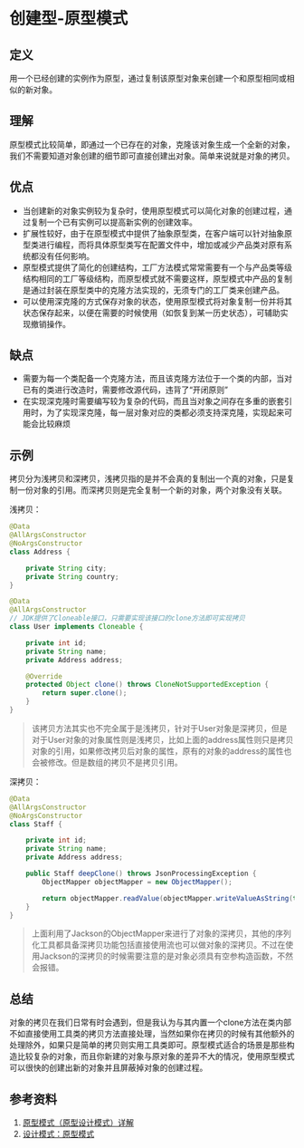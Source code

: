 # 创建型-原型模式

## 定义
用一个已经创建的实例作为原型，通过复制该原型对象来创建一个和原型相同或相似的新对象。

## 理解
原型模式比较简单，即通过一个已存在的对象，克隆该对象生成一个全新的对象，我们不需要知道对象创建的细节即可直接创建出对象。简单来说就是对象的拷贝。

## 优点
* 当创建新的对象实例较为复杂时，使用原型模式可以简化对象的创建过程，通过复制一个已有实例可以提高新实例的创建效率。
* 扩展性较好，由于在原型模式中提供了抽象原型类，在客户端可以针对抽象原型类进行编程，而将具体原型类写在配置文件中，增加或减少产品类对原有系统都没有任何影响。
* 原型模式提供了简化的创建结构，工厂方法模式常常需要有一个与产品类等级结构相同的工厂等级结构，而原型模式就不需要这样，原型模式中产品的复制是通过封装在原型类中的克隆方法实现的，无须专门的工厂类来创建产品。
* 可以使用深克隆的方式保存对象的状态，使用原型模式将对象复制一份并将其状态保存起来，以便在需要的时候使用（如恢复到某一历史状态），可辅助实现撤销操作。

## 缺点
* 需要为每一个类配备一个克隆方法，而且该克隆方法位于一个类的内部，当对已有的类进行改造时，需要修改源代码，违背了“开闭原则”
* 在实现深克隆时需要编写较为复杂的代码，而且当对象之间存在多重的嵌套引用时，为了实现深克隆，每一层对象对应的类都必须支持深克隆，实现起来可能会比较麻烦

## 示例
拷贝分为浅拷贝和深拷贝，浅拷贝指的是并不会真的复制出一个真的对象，只是复制一份对象的引用。而深拷贝则是完全复制一个新的对象，两个对象没有关联。

浅拷贝：
```JAVA
@Data
@AllArgsConstructor
@NoArgsConstructor
class Address {

    private String city;
    private String country;
}

@Data
@AllArgsConstructor
// JDK提供了Cloneable接口，只需要实现该接口的clone方法即可实现拷贝
class User implements Cloneable {

    private int id;
    private String name;
    private Address address;

    @Override
    protected Object clone() throws CloneNotSupportedException {
        return super.clone();
    }
}
```
> 该拷贝方法其实也不完全属于是浅拷贝，针对于User对象是深拷贝，但是对于User对象的对象属性则是浅拷贝，比如上面的address属性则只是拷贝对象的引用，如果修改拷贝后对象的属性，原有的对象的address的属性也会被修改。但是数组的拷贝不是拷贝引用。

深拷贝：
```JAVA
@Data
@AllArgsConstructor
@NoArgsConstructor
class Staff {

    private int id;
    private String name;
    private Address address;

    public Staff deepClone() throws JsonProcessingException {
        ObjectMapper objectMapper = new ObjectMapper();

        return objectMapper.readValue(objectMapper.writeValueAsString(this), Staff.class);
    }
}
```
> 上面利用了Jackson的ObjectMapper来进行了对象的深拷贝，其他的序列化工具都具备深拷贝功能包括直接使用流也可以做对象的深拷贝。不过在使用Jackson的深拷贝的时候需要注意的是对象必须具有空参构造函数，不然会报错。

## 总结
对象的拷贝在我们日常有时会遇到，但是我认为与其内置一个clone方法在类内部不如直接使用工具类的拷贝方法直接处理，当然如果你在拷贝的时候有其他额外的处理除外，如果只是简单的拷贝则实用工具类即可。原型模式适合的场景是那些构造比较复杂的对象，而且你新建的对象与原对象的差异不大的情况，使用原型模式可以很快的创建出新的对象并且屏蔽掉对象的创建过程。

## 参考资料
1. [原型模式（原型设计模式）详解](http://c.biancheng.net/view/1343.html)
2. [设计模式：原型模式](https://www.cnblogs.com/xiaoxi/p/7839212.html)